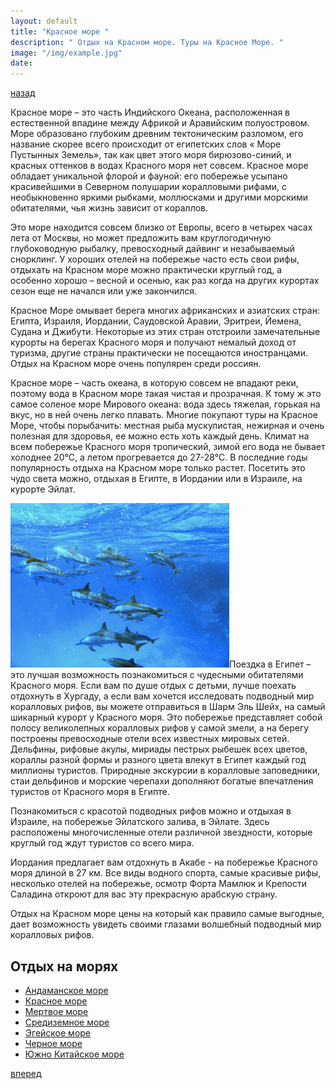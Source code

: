 ```yaml
---
layout: default
title: "Красное море "
description: " Отдых на Красном море. Туры на Красное Море. "
image: "/img/example.jpg"
date: 
---
```


[назад](sea-mediterranean.html)

Красное море – это часть Индийского Океана, расположенная в естественной впадине между Африкой и Аравийским полуостровом. Море образовано глубоким древним тектоническим разломом, его название скорее всего происходит от египетских слов « Море Пустынных Земель», так как цвет этого моря бирюзово-синий, и красных оттенков в водах Красного моря нет совсем. Красное море обладает уникальной флорой и фауной: его побережье усыпано красивейшими в Северном полушарии коралловыми рифами, с необыкновенно яркими рыбками, моллюсками и другими морскими обитателями, чья жизнь зависит от кораллов. 

Это море находится совсем близко от Европы, всего в четырех часах лета от Москвы, но может предложить вам круглогодичную глубоководную рыбалку, превосходный дайвинг и незабываемый снорклинг. У хороших отелей на побережье часто есть свои рифы, отдыхать на Красном море можно практически круглый год, а особенно хорошо – весной и осенью, как раз когда на других курортах сезон еще не начался или уже закончился. 

Красное Море омывает берега многих африканских и азиатских стран: Египта, Израиля, Иордании, Саудовской Аравии, Эритреи, Йемена, Судана и Джибути. Некоторые из этих стран отстроили замечательные курорты на берегах Красного моря и получают немалый доход от туризма, другие страны практически не посещаются иностранцами. Отдых на Красном море очень популярен среди россиян. 

Красное море – часть океана, в которую совсем не впадают реки, поэтому вода в Красном море такая чистая и прозрачная. К тому ж это самое соленое море Мирового океана: вода здесь тяжелая, горькая на вкус, но в ней очень легко плавать. Многие покупают туры на Красное Море, чтобы порыбачить: местная рыба мускулистая, нежирная и очень полезная для здоровья, ее можно есть хоть каждый день. Климат на всем побережье Красного моря тропический, зимой его вода не бывает холоднее 20°С, а летом прогревается до 27-28°С. В последние годы популярность отдыха на Красном море только растет. Посетить это чудо света можно, отдыхая в Египте, в Иордании или в Израиле, на курорте Эйлат. 

<img class="right" alt="Красное море фото" src="/img/sea-red.jpg">Поездка в Египет – это лучшая возможность познакомиться с чудесными обитателями Красного моря. Если вам по душе отдых с детьми, лучше поехать отдохнуть в Хургаду, а если вам хочется исследовать подводный мир коралловых рифов, вы можете отправиться в Шарм Эль Шейх, на самый шикарный курорт у Красного моря. Это побережье представляет собой полосу великолепных коралловых рифов у самой змели, а на берегу построены превосходные отели всех известных мировых сетей. Дельфины, рифовые акулы, мириады пестрых рыбешек всех цветов, кораллы разной формы и разного цвета влекут в Египет каждый год миллионы туристов. Природные экскурсии в коралловые заповедники, стаи дельфинов и морские черепахи дополняют богатые впечатления туристов от Красного моря в Египте. 

Познакомиться с красотой подводных рифов можно и отдыхая в Израиле, на побережье Эйлатского залива, в Эйлате. Здесь расположены многочисленные отели различной звездности, которые круглый год ждут туристов со всего мира. 

Иордания предлагает вам отдохнуть в Акабе - на побережье Красного моря длиной в 27 км. Все виды водного спорта, самые красивые рифы, несколько отелей на побережье, осмотр Форта Мамлюк и Крепости Саладина откроют для вас эту прекрасную арабскую страну. 

Отдых на Красном море цены на который как правило самые выгодные, дает возможность увидеть своими глазами волшебный подводный мир коралловых рифов.

## Отдых на морях

- [Андаманское море](sea-andaman.html)
- [Красное море](sea-red.html)
- [Мертвое море](sea-dead.html)
- [Средиземное море](sea-mediterranean.html)
- [Эгейское море](sea-aegean.html)
- [Черное море](sea-black.html)
- [Южно Китайское море](sea-south-china.html)

[вперед](sea-south-china.html)

